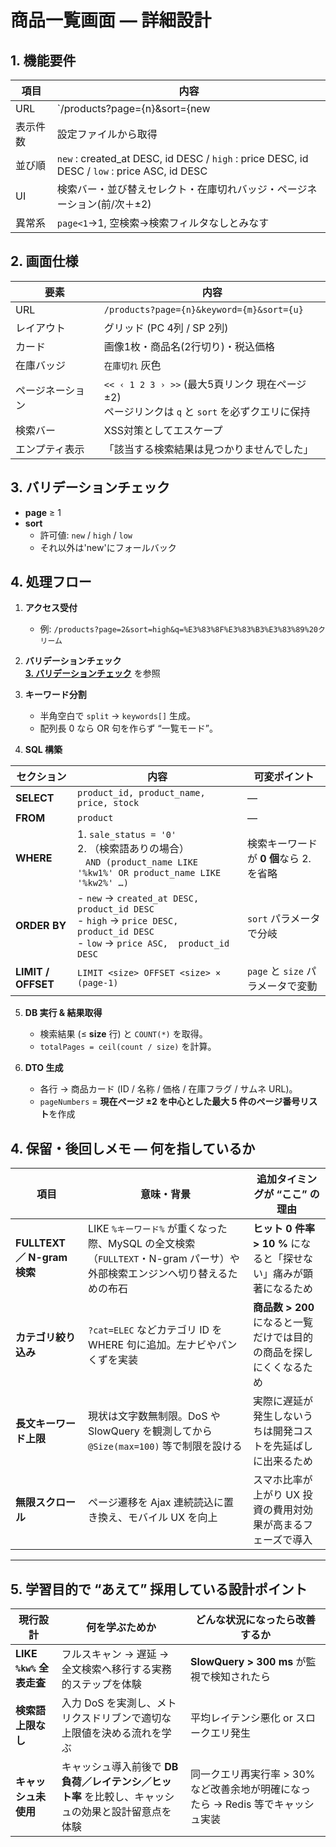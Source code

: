 # 商品一覧画面 ― 詳細設計

## 1. 機能要件
| 項目 | 内容 |
|------|------|
| URL | `/products?page={n}&sort={new|high|low}&q={keyword}` |
| 表示件数 | 設定ファイルから取得 |
| 並び順 | `new` : created_at DESC, id DESC  /  `high` : price DESC, id DESC  /  `low` : price ASC, id DESC |
| UI | 検索バー・並び替えセレクト・在庫切れバッジ・ページネーション(前/次＋±2) |
| 異常系 | `page<1`→1,  空検索→検索フィルタなしとみなす |

## 2. 画面仕様

| 要素 | 内容 |
|------|------|
| URL | `/products?page={n}&keyword={m}&sort={u}` |
| レイアウト | グリッド (PC 4列 / SP 2列) |
| カード | 画像1枚・商品名(2行切り)・税込価格 |
| 在庫バッジ | `在庫切れ` 灰色 |
| ページネーション | `<< ‹ 1 2 3 › >>`  (最大5頁リンク 現在ページ±2) <br>ページリンクは `q` と `sort` を必ずクエリに保持 |
| 検索バー | XSS対策としてエスケープ |
| エンプティ表示 | 「該当する検索結果は見つかりませんでした」 |

## 3. バリデーションチェック
- **page** ≥ 1
- **sort**
  - 許可値: `new` / `high` / `low`  
  - それ以外は'new'にフォールバック

## 4. 処理フロー

1. **アクセス受付**  
   - 例: `/products?page=2&sort=high&q=%E3%83%8F%E3%83%B3%E3%83%89%20クリーム`  

2. **バリデーションチェック**  
    **[3. バリデーションチェック](#3-バリデーションチェック)** を参照

3. **キーワード分割**  
   - 半角空白で `split` → `keywords[]` 生成。  
   - 配列長 0 なら OR 句を作らず “一覧モード”。

4. **SQL 構築**  

| セクション | 内容 | 可変ポイント |
|------------|------|--------------|
| **SELECT** | `product_id, product_name, price, stock` | ― |
| **FROM**   | `product` | ― |
| **WHERE**  | 1. `sale_status = '0'`<br>2. （検索語ありの場合）<br>&nbsp;&nbsp;&nbsp;`AND (product_name LIKE '%kw1%' OR product_name LIKE '%kw2%' …)` | 検索キーワードが **0 個**なら 2. を省略 |
| **ORDER BY** | - `new`  →  `created_at DESC, product_id DESC`<br>- `high` →  `price DESC,  product_id DESC`<br>- `low`  →  `price ASC,  product_id DESC` | `sort` パラメータで分岐 |
| **LIMIT / OFFSET** | `LIMIT <size> OFFSET <size> × (page-1)` | `page` と `size` パラメータで変動 |

5. **DB 実行 & 結果取得**  
   - 検索結果 (≤ **size** 行) と `COUNT(*)` を取得。  
   - `totalPages = ceil(count / size)` を計算。 

6. **DTO 生成**  
   - 各行 → 商品カード (ID / 名称 / 価格 / 在庫フラグ / サムネ URL)。  
   - `pageNumbers` = **現在ページ ±2 を中心とした最大 5 件のページ番号リスト**を作成


## 4. 保留・後回しメモ ― 何を指しているか

| 項目 | 意味・背景 | 追加タイミングが “ここ” の理由 |
|------|-----------|--------------------------------|
| **FULLTEXT ／ N-gram 検索** | LIKE `%キーワード%` が重くなった際、MySQL の全文検索（`FULLTEXT`・N-gram パーサ）や外部検索エンジンへ切り替えるための布石 | **ヒット 0 件率 > 10 %** になると「探せない」痛みが顕著になるため |
| **カテゴリ絞り込み** | `?cat=ELEC` などカテゴリ ID を WHERE 句に追加。左ナビやパンくずを実装 | **商品数 > 200** になると一覧だけでは目的の商品を探しにくくなるため |
| **長文キーワード上限** | 現状は文字数無制限。DoS や SlowQuery を観測してから `@Size(max=100)` 等で制限を設ける | 実際に遅延が発生しないうちは開発コストを先延ばしに出来るため |
| **無限スクロール** | ページ遷移を Ajax 連続読込に置き換え、モバイル UX を向上 | スマホ比率が上がり UX 投資の費用対効果が高まるフェーズで導入 |

---

## 5. 学習目的で “あえて” 採用している設計ポイント

| 現行設計 | 何を学ぶためか | どんな状況になったら改善するか |
|----------|---------------|--------------------------------|
| **LIKE `%kw%` 全表走査** | フルスキャン → 遅延 → 全文検索へ移行する実務的ステップを体験 | **SlowQuery > 300 ms** が監視で検知されたら |
| **検索語上限なし** | 入力 DoS を実測し、メトリクスドリブンで適切な上限値を決める流れを学ぶ | 平均レイテンシ悪化 or スロークエリ発生 |
| **キャッシュ未使用** | キャッシュ導入前後で **DB 負荷／レイテンシ／ヒット率** を比較し、キャッシュの効果と設計留意点を体験 | 同一クエリ再実行率 > 30% など改善余地が明確になったら → Redis 等でキャッシュ実装 |
